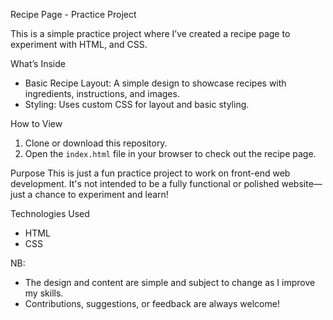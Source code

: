 Recipe Page - Practice Project

This is a simple practice project where I’ve created a recipe page to experiment with HTML, and CSS.

What’s Inside
- Basic Recipe Layout: A simple design to showcase recipes with ingredients, instructions, and images.
- Styling: Uses custom CSS for layout and basic styling.

How to View
1. Clone or download this repository.
2. Open the `index.html` file in your browser to check out the recipe page.

Purpose
This is just a fun practice project to work on front-end web development. It's not intended to be a fully functional or polished website—just a chance to experiment and learn!

Technologies Used
- HTML
- CSS

NB:
- The design and content are simple and subject to change as I improve my skills.
- Contributions, suggestions, or feedback are always welcome!
